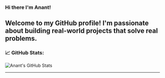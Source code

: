 ### Hi there I'm Anant!

Welcome to my GitHub profile! I'm passionate about building real-world projects that solve real problems.
---

### 📈 GitHub Stats:
![Anant's GitHub Stats](https://github-readme-stats.vercel.app/api?username=anant211205&show_icons=true&theme=radical)

---
